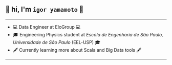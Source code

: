 ## :dragon: hi, I'm `igor yamamoto` :dragon:

---

- :computer: Data Engineer at EloGroup :computer:
- :mortar_board: Engineering Physics student at *Escola de Engenharia de São Paulo, Universidade de São Paulo* (EEL-USP) :mortar_board:
- :fountain_pen: Currently learning more about Scala and Big Data tools :fountain_pen:

---

<!--
#### :wrench: Technologies and tools :wrench:
![](https://img.shields.io/badge/OS-Linux-informational?style=flat&logo=linux&logoColor=white&color=2bbc8a) ![](https://img.shields.io/badge/OS-Linux-informational?style=flat&logo=linux&logoColor=white&color=2bbc8a)
![](https://img.shields.io/badge/OS-Linux-informational?style=flat&logo=linux&logoColor=white&color=2bbc8a)

---




**igor-yamamoto/igor-yamamoto** is a ✨ _special_ ✨ repository because its `README.md` (this file) appears on your GitHub profile.

Here are some ideas to get you started:

- 🔭 I’m currently working on ...
- 🌱 I’m currently learning ...
- 👯 I’m looking to collaborate on ...
- 🤔 I’m looking for help with ...
- 💬 Ask me about ...
- 📫 How to reach me: ...
- 😄 Pronouns: ...
- ⚡ Fun fact: ...
-->
